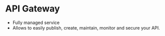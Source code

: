 # API Gateway 

- Fully managed service
- Allows to easily publish, create, maintain, monitor and secure your API. 





